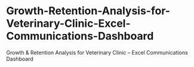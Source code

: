 # Growth-Retention-Analysis-for-Veterinary-Clinic-Excel-Communications-Dashboard
Growth &amp; Retention Analysis for Veterinary Clinic – Excel Communications Dashboard
